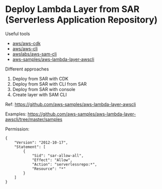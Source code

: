 # Deploy Lambda Layer from SAR (Serverless Application Repository)

Useful tools
- [aws/aws-cdk](https://github.com/aws/aws-cdk)
- [aws/aws-cli](https://github.com/aws/aws-cli)
- [awslabs/aws-sam-cli](https://github.com/awslabs/aws-sam-cli)
- [aws-samples/aws-lambda-layer-awscli](https://github.com/aws-samples/aws-lambda-layer-awscli)

Different approaches
1. Deploy from SAR with CDK 
2. Deploy from SAR with CLI from SAR
3. Deploy from SAR with console
4. Create layer with SAM CLI

Ref: https://github.com/aws-samples/aws-lambda-layer-awscli

Examples: https://github.com/aws-samples/aws-lambda-layer-awscli/tree/master/samples

Permission:
```
{
    "Version": "2012-10-17",
    "Statement": [
        {
            "Sid": "sar-allow-all",
            "Effect": "Allow",
            "Action": "serverlessrepo:*",
            "Resource": "*"
        }
    ]
}
```